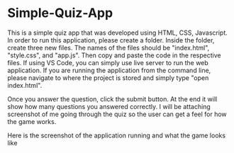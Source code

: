 # Simple-Quiz-App

This is a simple quiz app that was developed using HTML, CSS, Javascript. In order to run this application, please create a folder. Inside the folder, create three new files. The names of the files should be "index.html", "style.css", and "app.js". Then copy and paste the code in the respective files. If using VS Code, you can simply use live server to run the web application. If you are running the application from the command line, please navigate to where the project is stored and simply type "open index.html". 

Once you answer the question, click the submit button. At the end it will show how many questions you answered correctly. I will be attaching screenshot of me going through the quiz so the user can get a feel for how the game works.

<p> Here is the screenshot of the application running and what the game looks like </p>

